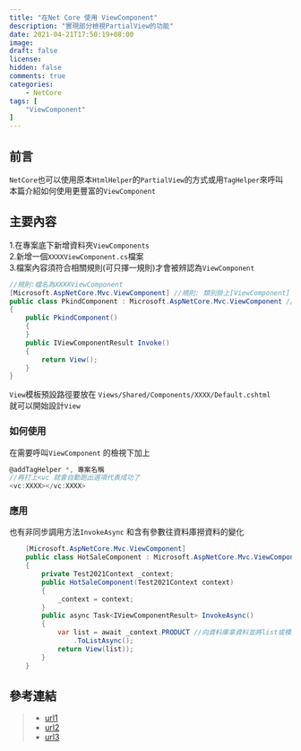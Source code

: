 ```yaml
---
title: "在Net Core 使用 ViewComponent"
description: "實現部分檢視PartialView的功能"
date: 2021-04-21T17:50:19+08:00
image: 
draft: false
license: 
hidden: false
comments: true
categories:
    - NetCore
tags: [
    "ViewComponent"
]
---
```


## 前言

`NetCore`也可以使用原本`HtmlHelper`的`PartialView`的方式或用`TagHelper`來呼叫  
本篇介紹如何使用更豐富的`ViewComponent`

## 主要內容

1.在專案底下新增資料夾`ViewComponents`  
2.新增一個`XXXXViewComponent.cs`檔案  
3.檔案內容須符合相關規則(可只擇一規則)才會被辨認為`ViewComponent`  

```C#
//規則:檔名為XXXXViewComponent
[Microsoft.AspNetCore.Mvc.ViewComponent] //規則: 類別掛上[ViewComponent] Attribute
public class PkindComponent : Microsoft.AspNetCore.Mvc.ViewComponent //規則: 類別繼承ViewComponent
{
    public PkindComponent()
    {
    }
    public IViewComponentResult Invoke()
    {
        return View();
    }
}
```
`View`模板預設路徑要放在
`Views/Shared/Components/XXXX/Default.cshtml`  
就可以開始設計`View`

### 如何使用

在需要呼叫`ViewComponent` 的檢視下加上

```C#
@addTagHelper *, 專案名稱
//再打上<vc 就會自動跑出選項代表成功了
<vc:XXXX></vc:XXXX>
```

### 應用

也有非同步調用方法`InvokeAsync` 和含有參數往資料庫撈資料的變化
```C#
    [Microsoft.AspNetCore.Mvc.ViewComponent]
    public class HotSaleComponent : Microsoft.AspNetCore.Mvc.ViewComponent
    {
        private Test2021Context _context;
        public HotSaleComponent(Test2021Context context)
        {
            _context = context;
        }
        public async Task<IViewComponentResult> InvokeAsync()
        {
            var list = await _context.PRODUCT //向資料庫拿資料並將list或模型傳回檢視
                .ToListAsync();
            return View(list));
        }
    }
```

## 參考連結

>* [url1](https://ithelp.ithome.com.tw/articles/10205881)
>* [url2](https://docs.microsoft.com/zh-tw/aspnet/core/mvc/views/partial?view=aspnetcore-5.0)
>* [url3](https://blog.darkthread.net/blog/aspnetcore-view-component/)